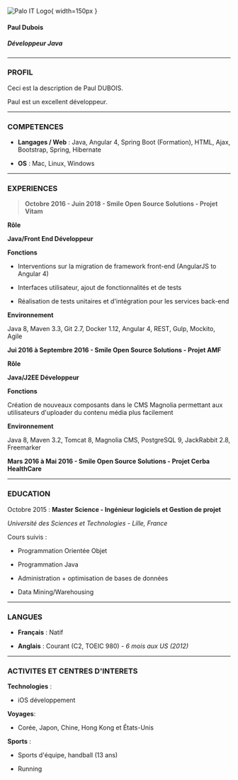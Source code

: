 ![](logo_website.png "Palo IT Logo"){ width=150px }

#### Paul Dubois

##### Développeur Java 

***

### PROFIL

Ceci est la description de Paul DUBOIS.

Paul est un excellent développeur. 

***

### COMPETENCES

* **Langages / Web** : Java, Angular 4, Spring Boot (Formation), HTML, Ajax, Bootstrap, Spring, Hibernate

* **OS** : Mac, Linux, Windows

***

### EXPERIENCES 

> **Octobre 2016 - Juin 2018 - Smile Open Source Solutions - Projet Vitam**

**Rôle**

**Java/Front End Développeur**

**Fonctions**

* Interventions sur la migration de framework front-end (AngularJS to Angular 4)

* Interfaces utilisateur, ajout de fonctionnalités et de tests

* Réalisation de tests unitaires et d'intégration pour les services back-end

**Environnement**

Java 8, Maven 3.3, Git 2.7, Docker 1.12, Angular 4, REST, Gulp, Mockito, Agile

**Jui 2016 à Septembre 2016 - Smile Open Source Solutions - Projet AMF**

**Rôle**

**Java/J2EE Développeur**

**Fonctions**

Création de nouveaux composants dans le CMS Magnolia permettant aux utilisateurs d'uploader du contenu média plus facilement

**Environnement**

Java 8, Maven 3.2, Tomcat 8, Magnolia CMS, PostgreSQL 9, JackRabbit 2.8, Freemarker

**Mars 2016 à Mai 2016 - Smile Open Source Solutions - Projet Cerba HealthCare**

***

### EDUCATION

Octobre 2015 :    **Master Science - Ingénieur logiciels et Gestion de projet**

*Université des Sciences et Technologies - Lille, France*

Cours suivis :

* Programmation Orientée Objet	

* Programmation Java

* Administration + optimisation de bases de données

* Data Mining/Warehousing

***

### LANGUES

* **Français** : Natif

* **Anglais** : Courant (C2, TOEIC 980) *- 6 mois aux US (2012)*

***

### ACTIVITES ET CENTRES D'INTERETS

**Technologies** :

* iOS développement

**Voyages**: 

* Corée, Japon, Chine, Hong Kong et États-Unis

**Sports** : 

* Sports d'équipe, handball (13 ans)

* Running
